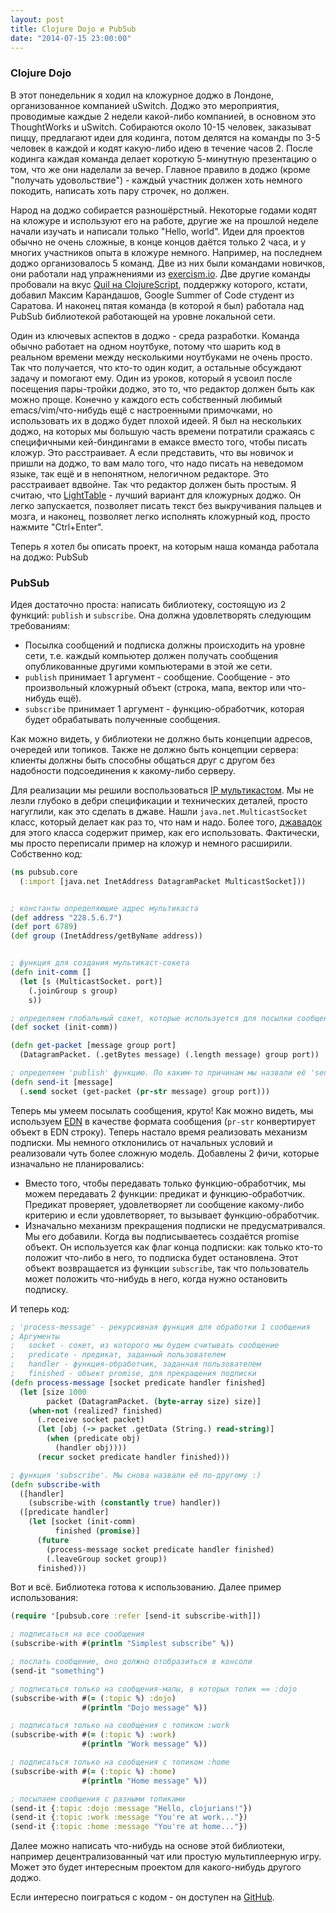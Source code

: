 ```yaml
---
layout: post
title: Clojure Dojo и PubSub
date: "2014-07-15 23:00:00"
---
```


### Clojure Dojo

В этот понедельник я ходил на кложурное доджо в Лондоне, организованное компанией uSwitch. Доджо это мероприятия, проводимые каждые 2 недели какой-либо компанией, в основном это ThoughtWorks и uSwitch. Собираются около 10-15 человек, заказыват пиццу, предлагают идеи для кодинга, потом делятся на команды по 3-5 человек в каждой и кодят какую-либо идею в течение часов 2. После кодинга каждая команда делает короткую 5-минутную презентацию о том, что же они наделали за вечер. Главное правило в доджо (кроме "получать удовольствие") - каждый участник должен хоть немного покодить, написать хоть пару строчек, но должен.

Народ на доджо собирается разношёрстный. Некоторые годами кодят на кложуре и используют его на работе, другие же на прошлой неделе начали изучать и написали только "Hello, world". Идеи для проектов обычно не очень сложные, в конце концов даётся только 2 часа, и у многих участников опыта в кложуре немного. Например, на последнем доджо организовалось 5 команд. Две из них были командами новичков, они работали над упражнениями из [exercism.io](http://exercism.io/). Две другие команды пробовали на вкус [Quil на ClojureScript](https://groups.google.com/forum/#!topic/clojure/6vDnBWOgHDc), поддержку которого, кстати, добавил Максим Карандашов, Google Summer of Code студент из Саратова. И наконец пятая команда (в которой я был) работала над PubSub библиотекой работающей на уровне локальной сети.

Один из ключевых аспектов в доджо - среда разработки. Команда обычно работает на одном ноутбуке, потому что шарить код в реальном времени между несколькими ноутбуками не очень просто. Так что получается, что кто-то один кодит, а остальные обсуждают задачу и помогают ему. Один из уроков, который я усвоил после посещения пары-тройки доджо, это то, что редактор должен быть как можно проще. Конечно у каждого есть собственный любимый emacs/vim/что-нибудь ещё с настроенными примочками, но использовать их в доджо будет плохой идеей. Я был на нескольких доджо, на которых мы большую часть времени потратили сражаясь с специфичными кей-биндингами в емаксе вместо того, чтобы писать кложур. Это расстраивает. А если представить, что вы новичок и пришли на доджо, то вам мало того, что надо писать на неведомом языке, так ещё и в непонятном, нелогичном редакторе. Это расстраивает вдвойне. Так что редактор должен быть простым. Я считаю, что [LightTable](http://www.lighttable.com/) - лучший вариант для кложурных доджо. Он легко запускается, позволяет писать текст без выкручивания пальцев и мозга, и наконец, позволяет легко исполнять кложурный код, просто нажмите "Ctrl+Enter".

Теперь я хотел бы описать проект, на которым наша команда работала на доджо: PubSub

### PubSub

Идея достаточно проста: написать библиотеку, состоящую из 2 функций: `publish` и `subscribe`. Она должна удовлетворять следующим требованиям:

* Посылка сообщений и подписка должны происходить на уровне сети, т.е. каждый компьютер должен получать сообщения опубликованные другими компьютерами в этой же сети.
* `publish` принимает 1 аргумент - сообщение. Сообщение - это произвольный кложурный объект (строка, мапа, вектор или что-нибудь ещё).
* `subscribe` принимает 1 аргумент - функцию-обработчик, которая будет обрабатывать полученные сообщения.

Как можно видеть, у библиотеки не должно быть концепции адресов, очередей или топиков. Также не должно быть концепции сервера: клиенты должны быть способны общаться друг с другом без надобности подсоединения к какому-либо серверу.

Для реализации мы решили воспользоваться [IP мультикастом](http://en.wikipedia.org/wiki/IP_multicast). Мы не лезли глубоко в дебри спецификации и технических деталей, просто нагуглили, как это сделать в джаве. Нашли `java.net.MulticastSocket` класс, который делает как раз то, что нам и надо. Более того, [джавадок](http://docs.oracle.com/javase/7/docs/api/java/net/MulticastSocket.html) для этого класса содержит пример, как его использовать. Фактически, мы просто переписали пример на кложур и немного расширили. Собственно код:

```clojure
(ns pubsub.core
  (:import [java.net InetAddress DatagramPacket MulticastSocket]))


; константы определяющие адрес мультикаста
(def address "228.5.6.7")
(def port 6789)
(def group (InetAddress/getByName address))


; функция для создания мультикаст-сокета
(defn init-comm []
  (let [s (MulticastSocket. port)]
    (.joinGroup s group)
    s))

; определяем глобальный сокет, которые используется для посылки сообщений
(def socket (init-comm))

(defn get-packet [message group port]
  (DatagramPacket. (.getBytes message) (.length message) group port))

; определяем 'publish' функцию. По каким-то причинам мы назвали её 'send-it'
(defn send-it [message]
  (.send socket (get-packet (pr-str message) group port)))
```

Теперь мы умеем посылать сообщения, круто! Как можно видеть, мы используем [EDN](https://github.com/edn-format/edn) в качестве формата сообщения (`pr-str` конвертирует объект в EDN строку). Теперь настало время реализовать механизм подписки. Мы немного отклонились от начальных условий и реализовали чуть более сложную модель. Добавлены 2 фичи, которые изначально не планировались:

* Вместо того, чтобы передавать только функцию-обработчик, мы можем передавать 2 функции: предикат и функцию-обработчик. Предикат проверяет, удовлетворяет ли сообщение какому-либо критерию и если удовлетворяет, то вызывает функцию-обработчик.
* Изначально механизм прекращения подписки не предусматривался. Мы его добавили. Когда вы подписываетесь создаётся promise объект. Он используется как флаг конца подписки: как только кто-то положит что-либо в него, то подписка будет остановлена. Этот объект возвращается из функции `subscribe`, так что пользователь может положить что-нибудь в него, когда нужно остановить подписку.

И теперь код:

```clojure
; 'process-message' - рекурсивная функция для обработки 1 сообщения
; Аргументы
;   socket - сокет, из которого мы будем считывать сообщение
;   predicate - предикат, заданный пользователем
;   handler - функция-обработчик, заданная пользователем
;   finished - объект promise, для прекращения подписки
(defn process-message [socket predicate handler finished]
  (let [size 1000
        packet (DatagramPacket. (byte-array size) size)]
    (when-not (realized? finished)
      (.receive socket packet)
      (let [obj (-> packet .getData (String.) read-string)]
        (when (predicate obj)
          (handler obj))))
      (recur socket predicate handler finished)))

; функция 'subscribe'. Мы снова назвали её по-другому :)
(defn subscribe-with
  ([handler]
    (subscribe-with (constantly true) handler))
  ([predicate handler]
    (let [socket (init-comm)
          finished (promise)]
      (future
        (process-message socket predicate handler finished)
        (.leaveGroup socket group))
      finished)))
```

Вот и всё. Библиотека готова к использованию. Далее пример использования:

```clojure
(require '[pubsub.core :refer [send-it subscribe-with]])

; подписаться на все сообщения
(subscribe-with #(println "Simplest subscribe" %))

; послать сообщение, оно должно отобразиться в консоли
(send-it "something")

; подписаться только на сообщения-мапы, в которых топик == :dojo
(subscribe-with #(= (:topic %) :dojo)
                #(println "Dojo message" %))

; подписаться только на сообщения с топиком :work
(subscribe-with #(= (:topic %) :work)
                #(println "Work message" %))

; подписаться только на сообщения с топиком :home
(subscribe-with #(= (:topic %) :home)
                #(println "Home message" %))

; посылаем сообщения с разными топиками
(send-it {:topic :dojo :message "Hello, clojurians!"})
(send-it {:topic :work :message "You're at work..."})
(send-it {:topic :home :message "You're at home..."})
```

Далее можно написать что-нибудь на основе этой библиотеки, например децентрализованный чат или простую мультиплеерную игру. Может это будет интересным проектом для какого-нибудь другого доджо.

Если интересно поиграться с кодом - он доступен на [GitHub](https://github.com/nbeloglazov/dojo-pubsub).